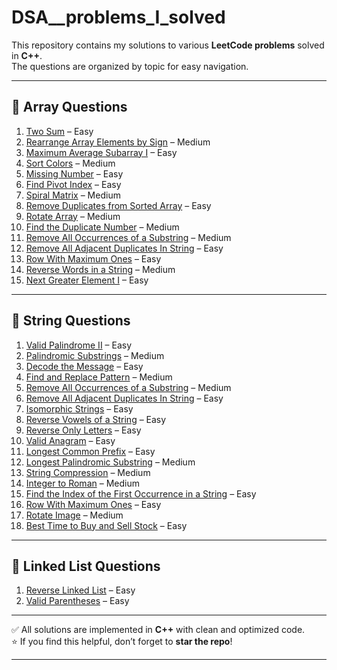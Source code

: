 # DSA__problems_I_solved

This repository contains my solutions to various **LeetCode problems** solved in **C++**.  
The questions are organized by topic for easy navigation.  

---

## 📂 Array Questions

1. [Two Sum](https://leetcode.com/problems/two-sum/) – Easy  
2. [Rearrange Array Elements by Sign](https://leetcode.com/problems/rearrange-array-elements-by-sign/) – Medium  
3. [Maximum Average Subarray I](https://leetcode.com/problems/maximum-average-subarray-i/) – Easy  
4. [Sort Colors](https://leetcode.com/problems/sort-colors/) – Medium  
5. [Missing Number](https://leetcode.com/problems/missing-number/) – Easy  
6. [Find Pivot Index](https://leetcode.com/problems/find-pivot-index/) – Easy  
7. [Spiral Matrix](https://leetcode.com/problems/spiral-matrix/) – Medium  
8. [Remove Duplicates from Sorted Array](https://leetcode.com/problems/remove-duplicates-from-sorted-array/) – Easy  
9. [Rotate Array](https://leetcode.com/problems/rotate-array/) – Medium  
10. [Find the Duplicate Number](https://leetcode.com/problems/find-the-duplicate-number/) – Medium  
11. [Remove All Occurrences of a Substring](https://leetcode.com/problems/remove-all-occurrences-of-a-substring/) – Medium  
12. [Remove All Adjacent Duplicates In String](https://leetcode.com/problems/remove-all-adjacent-duplicates-in-string/) – Easy  
13. [Row With Maximum Ones](https://leetcode.com/problems/row-with-maximum-ones/) – Easy  
14. [Reverse Words in a String](https://leetcode.com/problems/reverse-words-in-a-string/) – Medium  
15. [Next Greater Element I](https://leetcode.com/problems/next-greater-element-i/) – Easy  

---

## 📂 String Questions

1. [Valid Palindrome II](https://leetcode.com/problems/valid-palindrome-ii/) – Easy  
2. [Palindromic Substrings](https://leetcode.com/problems/palindromic-substrings/) – Medium  
3. [Decode the Message](https://leetcode.com/problems/decode-the-message/) – Easy  
4. [Find and Replace Pattern](https://leetcode.com/problems/find-and-replace-pattern/) – Medium  
5. [Remove All Occurrences of a Substring](https://leetcode.com/problems/remove-all-occurrences-of-a-substring/) – Medium  
6. [Remove All Adjacent Duplicates In String](https://leetcode.com/problems/remove-all-adjacent-duplicates-in-string/) – Easy  
7. [Isomorphic Strings](https://leetcode.com/problems/isomorphic-strings/) – Easy  
8. [Reverse Vowels of a String](https://leetcode.com/problems/reverse-vowels-of-a-string/) – Easy  
9. [Reverse Only Letters](https://leetcode.com/problems/reverse-only-letters/) – Easy  
10. [Valid Anagram](https://leetcode.com/problems/valid-anagram/) – Easy  
11. [Longest Common Prefix](https://leetcode.com/problems/longest-common-prefix/) – Easy  
12. [Longest Palindromic Substring](https://leetcode.com/problems/longest-palindromic-substring/) – Medium  
13. [String Compression](https://leetcode.com/problems/string-compression/) – Medium  
14. [Integer to Roman](https://leetcode.com/problems/integer-to-roman/) – Medium  
15. [Find the Index of the First Occurrence in a String](https://leetcode.com/problems/find-the-index-of-the-first-occurrence-in-a-string/) – Easy  
16. [Row With Maximum Ones](https://leetcode.com/problems/row-with-maximum-ones/) – Easy  
17. [Rotate Image](https://leetcode.com/problems/rotate-image/) – Medium  
18. [Best Time to Buy and Sell Stock](https://leetcode.com/problems/best-time-to-buy-and-sell-stock/) – Easy  

---

## 📂 Linked List Questions

1. [Reverse Linked List](https://leetcode.com/problems/reverse-linked-list/) – Easy  
2. [Valid Parentheses](https://leetcode.com/problems/valid-parentheses/) – Easy  

---

✅ All solutions are implemented in **C++** with clean and optimized code.  
⭐ If you find this helpful, don’t forget to **star the repo**!

---
